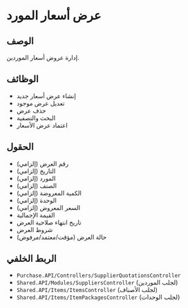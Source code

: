 # عرض أسعار المورد

## الوصف
إدارة عروض أسعار الموردين.

## الوظائف
- إنشاء عرض أسعار جديد
- تعديل عرض موجود
- حذف عرض
- البحث والتصفية
- اعتماد عرض الأسعار

## الحقول
- رقم العرض (إلزامي)
- التاريخ (إلزامي)
- المورد (إلزامي)
- الصنف (إلزامي)
- الكمية المعروضة (إلزامي)
- الوحدة (إلزامي)
- السعر المعروض (إلزامي)
- القيمة الإجمالية
- تاريخ انتهاء صلاحية العرض
- شروط العرض
- حالة العرض (مؤقت/معتمد/مرفوض)

## الربط الخلفي
- `Purchase.API/Controllers/SupplierQuotationsController`
- `Shared.API/Modules/SuppliersController` (لجلب الموردين)
- `Shared.API/Items/ItemsController` (لجلب الأصناف)
- `Shared.API/Items/ItemPackagesController` (لجلب الوحدات)

